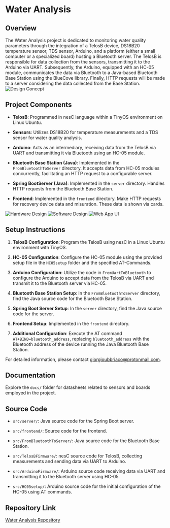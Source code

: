 # Water Analysis

## Overview

The Water Analysis project is dedicated to monitoring water quality parameters through the integration of a TelosB device, DS18B20 temperature sensor, TDS sensor, Arduino, and a platform (either a small computer or a specialized board) hosting a Bluetooth server. The TelosB is responsible for data collection from the sensors, transmitting it to the Arduino via UART. Subsequently, the Arduino, equipped with an HC-05 module, communicates the data via Bluetooth to a Java-based Bluetooth Base Station using the BlueCove library. Finally, HTTP requests will be made to a server considering the data collected from the Base Station.
![Design Concept](https://github.com/gubbriaco/water-analysis/assets/101352023/5ae3e3ae-728e-4988-86c5-d189b166aefc)

## Project Components

- **TelosB**: Programmed in nesC language within a TinyOS environment on Linux Ubuntu.

- **Sensors**: Utilizes DS18B20 for temperature measurements and a TDS sensor for water quality analysis.

- **Arduino**: Acts as an intermediary, receiving data from the TelosB via UART and transmitting it via Bluetooth using an HC-05 module.

- **Bluetooth Base Station (Java)**: Implemented in the `FromBluetoothToServer` directory. It accepts data from HC-05 modules concurrently, facilitating an HTTP request to a configurable server.

- **Spring BootServer (Java)**: Implemented in the `server` directory. Handles HTTP requests from the Bluetooth Base Station.

- **Frontend**: Implemented in the `frontend` directory. Make HTTP requests for recovery device data and misuration. These data is shown via cards.

![Hardware Design](https://github.com/gubbriaco/water-analysis/assets/101352023/75458248-455f-4796-90b0-874903a72a2a)
![Software Design](https://github.com/gubbriaco/water-analysis/assets/101352023/be7cc825-eddc-4ece-a8ce-060e8421c4a8)
![Web App UI](https://github.com/gubbriaco/water-analysis/assets/101352023/e574baed-cef4-480e-b041-66497250731d)


## Setup Instructions

1. **TelosB Configuration**: Program the TelosB using nesC in a Linux Ubuntu environment with TinyOS.

2. **HC-05 Configuration**: Configure the HC-05 module using the provided setup file in the `HC05setup` folder and the specified AT-Commands.

3. **Arduino Configuration**: Utilize the code in `FromUartToBluetooth` to configure the Arduino to accept data from the TelosB via UART and transmit it to the Bluetooth server via HC-05.

4. **Bluetooth Base Station Setup**: In the `FromBluetoothToServer` directory, find the Java source code for the Bluetooth Base Station. 

5. **Spring Boot Server Setup**: In the `server` directory, find the Java source code for the server.

6. **Frontend Setup**: Implemented in the `frontend` directory.

7. **Additional Configuration**: Execute the AT command `AT+BIND=bluetooth_address`, replacing `bluetooth_address` with the Bluetooth address of the device running the Java Bluetooth Base Station.

For detailed information, please contact [giorgioubbriaco@protonmail.com](mailto:giorgioubbriaco@protonmail.com).

## Documentation

Explore the `docs/` folder for datasheets related to sensors and boards employed in the project.

## Source Code

- `src/server/`: Java source code for the Spring Boot server.

- `src/frontend/`: Source code for the frontend.

- `src/FromBluetoothToServer/`: Java source code for the Bluetooth Base Station.
  
- `src/TelosBFirmware/`: nesC source code for TelosB, collecting measurements and sending data via UART to Arduino.
  
- `src/ArduinoFirmware/`: Arduino source code receiving data via UART and transmitting it to the Bluetooth server using HC-05.

- `src/HC05setup/`: Arduino source code for the initial configuration of the HC-05 using AT commands.

## Repository Link

[Water Analysis Repository](https://github.com/gubbriaco/water-analysis.git)
